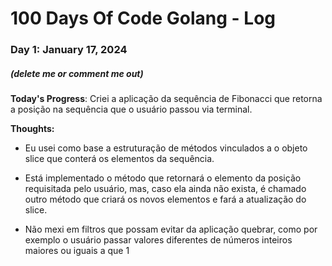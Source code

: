 # 100 Days Of Code Golang - Log

### Day 1: January 17, 2024
##### (delete me or comment me out)

**Today's Progress**: Criei a aplicação da sequência de Fibonacci que retorna a posição na sequência que o usuário passou via terminal.

**Thoughts:** 

* Eu usei como base a estruturação de métodos vinculados a o objeto slice que conterá os elementos da sequência.

* Está implementado o método que retornará o elemento da posição requisitada pelo usuário, mas, caso ela ainda não exista, é chamado outro método que criará os novos elementos e fará a atualização  do slice.

* Não mexi em filtros que possam evitar da aplicação quebrar, como por exemplo o usuário passar valores diferentes de números inteiros maiores ou iguais a que 1

<!--- 
**Link to work:** [Calculator App](http://www.example.com)


### Day 0: February 30, 2016 (Example 2)
##### (delete me or comment me out)

**Today's Progress**: Fixed CSS, worked on canvas functionality for the app.

**Thoughts**: I really struggled with CSS, but, overall, I feel like I am slowly getting better at it. Canvas is still new for me, but I managed to figure out some basic functionality.

**Link(s) to work**: [Calculator App](http://www.example.com)


### Day 1: June 27, Monday

**Today's Progress**: I've gone through many exercises on FreeCodeCamp.

**Thoughts** I've recently started coding, and it's a great feeling when I finally solve an algorithm challenge after a lot of attempts and hours spent.

**Link(s) to work**
1. [Find the Longest Word in a String](https://www.freecodecamp.com/challenges/find-the-longest-word-in-a-string)
2. [Title Case a Sentence](https://www.freecodecamp.com/challenges/title-case-a-sentence)
--->
